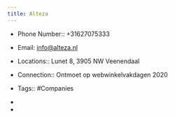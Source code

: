 ```yaml
---
title: Alteza
---
```


- Phone Number:: +31627075333

- Email: [info@alteza.nl](mailto:info@alteza.nl)

- Locations:: Lunet 8, 3905 NW Veenendaal

- Connection:: Ontmoet op webwinkelvakdagen 2020

- Tags:: #Companies

- 

- 
